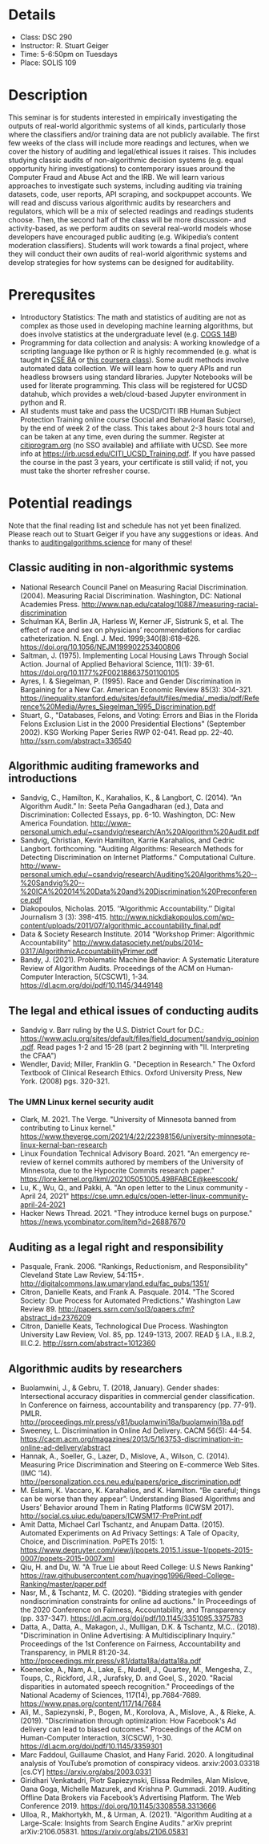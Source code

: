 # Details
* Class: DSC 290
* Instructor: R. Stuart Geiger
* Time: 5-6:50pm on Tuesdays
* Place: SOLIS 109

# Description

This seminar is for students interested in empirically investigating the outputs of real-world algorithmic systems of all kinds, particularly those where the classifiers and/or training data are not publicly available. The first few weeks of the class will include more readings and lectures, when we cover the history of auditing and legal/ethical issues it raises. This includes studying classic audits of non-algorithmic decision systems (e.g. equal opportunity hiring investigations) to contemporary issues around the Computer Fraud and Abuse Act and the IRB. We will learn various approaches to investigate such systems, including auditing via training datasets, code, user reports, API scraping, and sockpuppet accounts. We will read and discuss various algorithmic audits by researchers and regulators, which will be a mix of selected readings and readings students choose. Then, the second half of the class will be more discussion- and activity-based, as we perform audits on several real-world models whose developers have encouraged public auditing (e.g. Wikipedia’s content moderation classifiers). Students will work towards a final project, where they will conduct their own audits of real-world algorithmic systems and develop strategies for how systems can be designed for auditability.

# Prerequsites
* Introductory Statistics: The math and statistics of auditing are not as complex as those used in developing machine learning algorithms, but does involve statistics at the undergraduate level (e.g. <a href="https://cogsci.ucsd.edu/~nunez/COGS14B_W17/Syllabus14B_W17.htm">COGS 14B</a>)
* Programming for data collection and analysis: A working knowledge of a scripting language like python or R is highly recommended (e.g. what is taught in <a href="https://ucsd-cse8a-w20.github.io/">CSE 8A</a> or <a href="https://www.coursera.org/learn/python-data-analysis#syllabus">this coursera class</a>). Some audit methods involve automated data collection. We will learn how to query APIs and run headless browsers using standard libraries. Jupyter Notebooks will be used for literate programming. This class will be registered for UCSD datahub, which provides a web/cloud-based Jupyter environment in python and R. 
* All students must take and pass the UCSD/CITI IRB Human Subject Protection Training online course (Social and Behavioral Basic Course), by the end of week 2 of the class. This takes about 2-3 hours total and can be taken at any time, even during the summer. Register at <a href="https://citiprogram.org">citiprogram.org</a> (no SSO available) and affiliate with UCSD. See more info at <a href="https://irb.ucsd.edu/CITI_UCSD_Training.pdf">https://irb.ucsd.edu/CITI_UCSD_Training.pdf</a>. If you have passed the course in the past 3 years, your certificate is still valid; if not, you must take the shorter refresher course. 

# Potential readings
Note that the final reading list and schedule has not yet been finalized. Please reach out to Stuart Geiger if you have any suggestions or ideas. And thanks to <a href="https://auditingalgorithms.science">auditingalgorithms.science</a> for many of these!

## Classic auditing in non-algorithmic systems

* National Research Council Panel on Measuring Racial Discrimination. (2004). Measuring Racial Discrimination. Washington, DC: National Academies Press. <a href="http://www.nap.edu/catalog/10887/measuring-racial-discrimination" target="_blank">http://www.nap.edu/catalog/10887/measuring-racial-discrimination</a>
* Schulman KA, Berlin JA, Harless W, Kerner JF, Sistrunk S, et al. The effect of race and sex on physicians’ recommendations for cardiac catheterization. N. Engl. J. Med. 1999;340(8):618–626. <a href="https://doi.org/10.1056/NEJM199902253400806">https://doi.org/10.1056/NEJM199902253400806</a>
* Saltman, J. (1975). Implementing Local Housing Laws Through Social Action. Journal of Applied Behavioral Science, 11(1): 39-61. <a href="https://doi.org/10.1177%2F002188637501100105">https://doi.org/10.1177%2F002188637501100105</a> 
* Ayres, I. &amp; Siegelman, P. (1995). Race and Gender Discrimination in Bargaining for a New Car. American Economic Review 85(3): 304-321. <a href="https://inequality.stanford.edu/sites/default/files/media/_media/pdf/Reference%20Media/Ayres_Siegelman_1995_Discrimination.pdf">https://inequality.stanford.edu/sites/default/files/media/_media/pdf/Reference%20Media/Ayres_Siegelman_1995_Discrimination.pdf</a>
* Stuart, G., "Databases, Felons, and Voting: Errors and Bias in the Florida Felons Exclusion List in the 2000 Presidential Elections" (September 2002). KSG Working Paper Series RWP 02-041. Read pp. 22-40. <a href="http://ssrn.com/abstract=336540" target="_blank">http://ssrn.com/abstract=336540</a>

## Algorithmic auditing frameworks and introductions
* Sandvig, C., Hamilton, K., Karahalios, K., &amp; Langbort, C. (2014). “An Algorithm Audit.” In: Seeta Peña Gangadharan (ed.), Data and Discrimination: Collected Essays, pp. 6-10. Washington, DC: New America Foundation. <a href="http://www-personal.umich.edu/~csandvig/research/An%20Algorithm%20Audit.pdf" target="_blank">http://www-personal.umich.edu/~csandvig/research/An%20Algorithm%20Audit.pdf</a>
* Sandvig, Christian, Kevin Hamilton, Karrie Karahalios, and Cedric Langbort. forthcoming. "Auditing Algorithms: Research Methods for Detecting Discrimination on Internet Platforms." Computational Culture. <a href="http://www-personal.umich.edu/~csandvig/research/Auditing%20Algorithms%20--%20Sandvig%20--%20ICA%202014%20Data%20and%20Discrimination%20Preconference.pdf" target="_blank">http://www-personal.umich.edu/~csandvig/research/Auditing%20Algorithms%20--%20Sandvig%20--%20ICA%202014%20Data%20and%20Discrimination%20Preconference.pdf</a>
* Diakopoulos, Nicholas. 2015. ‘‘Algorithmic Accountability.’’ Digital Journalism 3 (3): 398-415. <a href="http://www.nickdiakopoulos.com/wp-content/uploads/2011/07/algorithmic_accountability_final.pdf" target="_blank">http://www.nickdiakopoulos.com/wp-content/uploads/2011/07/algorithmic_accountability_final.pdf</a>
* Data &amp; Society Research Institute. 2014 "Workshop Primer: Algorithmic Accountability" <a href="http://www.datasociety.net/pubs/2014-0317/AlgorithmicAccountabilityPrimer.pdf" target="_blank">http://www.datasociety.net/pubs/2014-0317/AlgorithmicAccountabilityPrimer.pdf</a>
* Bandy, J. (2021). Problematic Machine Behavior: A Systematic Literature Review of Algorithm Audits. Proceedings of the ACM on Human-Computer Interaction, 5(CSCW1), 1-34. <a href="https://dl.acm.org/doi/pdf/10.1145/3449148">https://dl.acm.org/doi/pdf/10.1145/3449148</a>

## The legal and ethical issues of conducting audits
* Sandvig v. Barr ruling by the U.S. District Court for D.C.: <a href="https://www.aclu.org/sites/default/files/field_document/sandvig_opinion.pdf" target="_blank">https://www.aclu.org/sites/default/files/field_document/sandvig_opinion.pdf</a>. Read pages 1-2 and 15-28 (part 2 beginning with "II. Interpreting the CFAA")
* Wendler, David; Miller, Franklin G. "Deception in Research." The Oxford Textbook of Clinical Research Ethics. Oxford University Press, New York. (2008) pgs. 320-321.

### The UMN Linux kernel security audit
* Clark, M. 2021. The Verge. "University of Minnesota banned from contributing to Linux kernel." <a href="https://www.theverge.com/2021/4/22/22398156/university-minnesota-linux-kernal-ban-research" target="_blank">https://www.theverge.com/2021/4/22/22398156/university-minnesota-linux-kernal-ban-research</a>
* Linux Foundation Technical Advisory Board. 2021. "An emergency re-review of kernel commits authored by members of the University of Minnesota, due to the Hypocrite Commits research paper." <a href="https://lore.kernel.org/lkml/202105051005.49BFABCE@keescook/" target="_blank">https://lore.kernel.org/lkml/202105051005.49BFABCE@keescook/</a>
* Lu, K., Wu, Q., and Pakki, A. "An open letter to the Linux community - April 24, 2021" <a href="https://cse.umn.edu/cs/open-letter-linux-community-april-24-2021" target="_blank">https://cse.umn.edu/cs/open-letter-linux-community-april-24-2021</a>
* Hacker News Thread. 2021. "They introduce kernel bugs on purpose." <a href="https://news.ycombinator.com/item?id=26887670" target="_blank">https://news.ycombinator.com/item?id=26887670</a>
 
## Auditing as a legal right and responsibility
* Pasquale, Frank. 2006. "Rankings, Reductionism, and Responsibility" Cleveland State Law Review, 54:115+. <a href="http://digitalcommons.law.umaryland.edu/fac_pubs/1351/" target="_blank">http://digitalcommons.law.umaryland.edu/fac_pubs/1351/</a>
* Citron, Danielle Keats, and Frank A. Pasquale. 2014. "The Scored Society: Due Process for Automated Predictions." Washington Law Review 89. <a href="http://papers.ssrn.com/sol3/papers.cfm?abstract_id=2376209" target="_blank">http://papers.ssrn.com/sol3/papers.cfm?abstract_id=2376209</a>
* Citron, Danielle Keats, Technological Due Process. Washington University Law Review, Vol. 85, pp. 1249-1313, 2007. READ § I.A., II.B.2, III.C.2. <a href="http://ssrn.com/abstract=1012360" target="_blank">http://ssrn.com/abstract=1012360</a>

## Algorithmic audits by researchers
* Buolamwini, J., & Gebru, T. (2018, January). Gender shades: Intersectional accuracy disparities in commercial gender classification. In Conference on fairness, accountability and transparency (pp. 77-91). PMLR. <a href="http://proceedings.mlr.press/v81/buolamwini18a/buolamwini18a.pdf">http://proceedings.mlr.press/v81/buolamwini18a/buolamwini18a.pdf</a>
* Sweeney, L. Discrimination in Online Ad Delivery. CACM 56(5): 44-54. <a href="https://cacm.acm.org/magazines/2013/5/163753-discrimination-in-online-ad-delivery/abstract" target="_blank">https://cacm.acm.org/magazines/2013/5/163753-discrimination-in-online-ad-delivery/abstract</a>
* Hannak, A., Soeller, G., Lazer, D., Mislove, A., Wilson, C. (2014). Measuring Price Discrimination and Steering on E-commerce Web Sites. (IMC ’14). <a href="http://personalization.ccs.neu.edu/papers/price_discrimination.pdf" target="_blank">http://personalization.ccs.neu.edu/papers/price_discrimination.pdf</a>
* M. Eslami, K. Vaccaro, K. Karahalios, and K. Hamilton. “Be careful; things can be worse than they appear”: Understanding Biased Algorithms and Users’ Behavior around Them in Rating Platforms (ICWSM 2017). <a href="http://social.cs.uiuc.edu/papers/ICWSM17-PrePrint.pdf" target="_blank">http://social.cs.uiuc.edu/papers/ICWSM17-PrePrint.pdf</a>
* Amit Datta, Michael Carl Tschantz, and  Anupam Datta. (2015). Automated Experiments on Ad Privacy Settings: A Tale of Opacity, Choice, and Discrimination. PoPETs 2015: 1. <a href="https://www.degruyter.com/view/j/popets.2015.1.issue-1/popets-2015-0007/popets-2015-0007.xml" target="_blank">https://www.degruyter.com/view/j/popets.2015.1.issue-1/popets-2015-0007/popets-2015-0007.xml</a>
* Qiu, H. and Du, W. "A True Lie about Reed College: U.S News Ranking" <a href="https://raw.githubusercontent.com/huayingq1996/Reed-College-Ranking/master/paper.pdf" target="_blank">https://raw.githubusercontent.com/huayingq1996/Reed-College-Ranking/master/paper.pdf</a>
* Nasr, M., & Tschantz, M. C. (2020). "Bidding strategies with gender nondiscrimination constraints for online ad auctions." In Proceedings of the 2020 Conference on Fairness, Accountability, and Transparency (pp. 337-347). <a href="https://dl.acm.org/doi/pdf/10.1145/3351095.3375783">https://dl.acm.org/doi/pdf/10.1145/3351095.3375783</a>
* Datta, A., Datta, A., Makagon, J., Mulligan, D.K. & Tschantz, M.C.. (2018). "Discrimination in Online Advertising: A Multidisciplinary Inquiry." Proceedings of the 1st Conference on Fairness, Accountability and Transparency, in PMLR 81:20-34. <a href="http://proceedings.mlr.press/v81/datta18a/datta18a.pdf">http://proceedings.mlr.press/v81/datta18a/datta18a.pdf</a>
* Koenecke, A., Nam, A., Lake, E., Nudell, J., Quartey, M., Mengesha, Z., Toups, C., Rickford, J.R., Jurafsky, D. and Goel, S., 2020. "Racial disparities in automated speech recognition." Proceedings of the National Academy of Sciences, 117(14), pp.7684-7689. <a href="https://www.pnas.org/content/117/14/7684">https://www.pnas.org/content/117/14/7684</a>
* Ali, M., Sapiezynski, P., Bogen, M., Korolova, A., Mislove, A., & Rieke, A. (2019). "Discrimination through optimization: How Facebook's Ad delivery can lead to biased outcomes." Proceedings of the ACM on Human-Computer Interaction, 3(CSCW), 1-30. <a href="https://dl.acm.org/doi/pdf/10.1145/3359301">https://dl.acm.org/doi/pdf/10.1145/3359301</a>
* Marc Faddoul, Guillaume Chaslot, and Hany Farid. 2020. A longitudinal analysis of YouTube’s promotion of conspiracy
videos. arxiv:2003.03318 [cs.CY] <a href="https://arxiv.org/abs/2003.0331">https://arxiv.org/abs/2003.0331</a>
* Giridhari Venkatadri, Piotr Sapiezynski, Elissa Redmiles, Alan Mislove, Oana Goga, Michelle Mazurek, and Krishna P. Gummadi. 2019. Auditing Offline Data Brokers via Facebook’s Advertising Platform. The Web Conference 2019. <a href="https://doi.org/10.1145/3308558.3313666">https://doi.org/10.1145/3308558.3313666</a>
* Ulloa, R., Makhortykh, M., & Urman, A. (2021). "Algorithm Auditing at a Large-Scale: Insights from Search Engine Audits." arXiv preprint arXiv:2106.05831. <a href="https://arxiv.org/abs/2106.05831">https://arxiv.org/abs/2106.05831</a>
